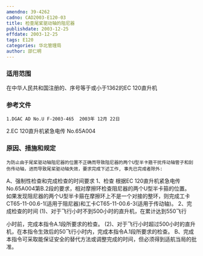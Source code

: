 ```yaml
---
amendno: 39-4262
cadno: CAD2003-E120-03
title: 检查尾桨驱动轴的阻尼器
publishdate: 2003-12-25
effdate: 2003-12-25
tags: E120
categories: 华北管理局
author: 邵仁明
---
```


### 适用范围 
在中华人民共和国注册的、序号等于或小于1362的EC 120直升机

### 参考文件
    1.DGAC AD No.U F-2003-465  2003年 12月 22日
 2.EC 
120直升机紧急电传 No.65A004 


### 原因、措施和规定 
    为防止由于尾桨驱动轴阻尼器的位置不正确而导致阻尼器的两个U型半卡箍干扰传动轴管子和刮伤传动轴，进而导致尾桨驱动轴失效，要求完成下述工作, 事先已完成者除外: 
A、强制性检查和完成检查的时间要求 
     1、检查 
     根据EC 120直升机紧急电传No.65A004第B.2段的要求，相对摩擦环检查阻尼器的两个U型半卡箍的位置。 
     如果发现阻尼器的两个U型半卡箍在摩擦环上不是一个对接的整环，则完成工卡CT65-11-00.6-1(适用于阻尼器)和工卡CT65-11-00.6-3(适用于传动轴)。 
     2、完成检查的时间 
(1)、对于飞行小时不到500小时的直升机，在累计达到550飞行
  
小时前，完成本指令A.1段所要求的检查。 
     (2)、对于飞行小时超过500小时的直升机，在本指令生效后的50飞行小时内，完成本指令A.1段所要求的检查。 
    B、完成本指令可采取能保证安全的替代方法或调整完成的时间，但必须得到适航当局的批准。
